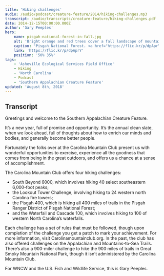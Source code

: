```yaml
---
title: 'Hiking challenges'
audio: /audio/podcast/creature-feature/2014/hiking-challenges.mp3
transcript: /audio/transcripts/creature-feature/hiking-challenges.pdf
date: 2014-12-15T00:00:00.000Z
author: 'Gary Peeples'
hero:
    name: pisgah-national-forest-in-fall.jpg
    alt: 'Bright orange and red trees cover a fall landscape of mountains and vallies'
    caption: 'Pisgah National Forest. <a href="https://flic.kr/p/dpAprY">Photo</a> by Jeff Gunn, CC BY 2.0.'
    link: 'https://flic.kr/p/dpAprY'
    position: '50% 35%'
tags:
    - 'Asheville Ecological Services Field Office'
    - Hiking
    - 'North Carolina'
    - Podcast
    - 'Southern Appalachian Creature Feature'
updated: 'August 8th, 2018'
---
```


## Transcript

Greetings and welcome to the Southern Appalachian Creature Feature.

It’s a new year, full of promise and opportunity. It’s the annual clean slate, when we look ahead, full of thoughts about how to enrich our minds and bodies, and generally become better people.

Fortunately the folks over at the Carolina Mountain Club present us with wonderful opportunities to exercise,  experience all the goodness that comes from being in the great outdoors, and offers us a chance at a sense of accomplishment.

The Carolina Mountain Club offers four hiking challenges:

- South Beyond 6000, which involves hiking 40 select southeastern 6,000-foot peaks;
- the Lookout Tower Challenge, involving hiking to 24 western north Carolina fire towers;
- the Pisgah 400, which is hiking all 400 miles of trails in the Pisgah Ranger District of Pisgah National Forest;
- and the Waterfall and Cascade 100, which involves hiking to 100 of western North Carolina’s waterfalls.

Each challenge has a set of rules that must be followed, though upon completion of the challenge you get a patch to mark your achievement. For more information, visit Carolinamountainclub.org. In the past, the club has also offered challenges on the Appalachian and Mountains-to-Sea Trails. There’s also a 900-miler challenge to hike the 900 miles of trails in Great Smoky Mountain National Park, though it isn’t administered by the Carolina Mountain Club.

For WNCW and the U.S. Fish and Wildlife Service, this is Gary Peeples.